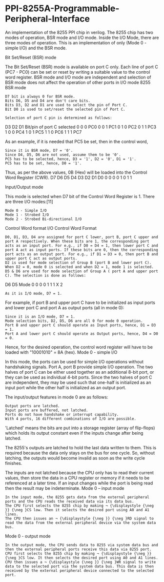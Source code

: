 # PPI-8255A-Programmable-Peripheral-Interface
An implementation of the 8255 PPI chip in verilog.
The 8255 chip has two modes of operation, BSR mode and I/O mode.
Inside the I/O Mode, there are three modes of operation. This is an implementation of only
(Mode 0 - simple I/O) and the BSR mode.

Bit Set/Reset (BSR) mode

The Bit Set/Reset (BSR) mode is available on port C only. Each line of port C (PC7 - PC0) can be set or reset by writing a suitable value to the control word register. BSR mode and I/O mode are independent and selection of BSR mode does not affect the operation of other ports in I/O mode
8255 BSR mode

    D7 bit is always 0 for BSR mode.
    Bits D6, D5 and D4 are don't care bits.
    Bits D3, D2 and D1 are used to select the pin of Port C.
    Bit D0 is used to set/reset the selected pin of Port C.
    
    Selection of port C pin is determined as follows:
D3 	D2 	D1 	Bit/pin of port C selected
0 	0 	0 	PC0
0 	0 	1 	PC1
0 	1 	0 	PC2
0 	1 	1 	PC3
1 	0 	0 	PC4
1 	0 	1 	PC5
1 	1 	0 	PC6
1 	1 	1 	PC7

As an example, if it is needed that PC5 be set, then in the control word,

    Since it is BSR mode, D7 = '0'.
    Since D4, D5, D6 are not used, assume them to be '0'.
    PC5 has to be selected, hence, D3 = '1', D2 = '0', D1 = '1'.
    PC5 has to be set, hence, D0 = '1'.

Thus, as per the above values, 0B (Hex) will be loaded into the Control Word Register (CWR).
D7 	D6 	D5 	D4 	D3 	D2 	D1 	D0
0 	0 	0 	0 	1 	0 	1 	1 

Input/Output mode

This mode is selected when D7 bit of the Control Word Register is 1. There are three I/O modes:[11]

    Mode 0 - Simple I/O
    Mode 1 - Strobed I/O
    Mode 2 - Strobed Bi-directional I/O

Control Word format
I/O Control Word Format

    D0, D1, D3, D4 are assigned for port C lower, port B, port C upper and port A respectively. When these bits are 1, the corresponding port acts as an input port. For e.g., if D0 = D4 = 1, then lower port C and port A act as input ports. If these bits are 0, then the corresponding port acts as an output port. For e.g., if D1 = D3 = 0, then port B and upper port C act as output ports.
    D2 is used for mode selection of Group B (port B and lower port C). When D2 = 0, mode 0 is selected and when D2 = 1, mode 1 is selected.
    D5 & D6 are used for mode selection of Group A ( port A and upper port C). The selection is done as follows:

D6 	D5 	Mode
0 	0 	0
0 	1 	1
1 	X 	2

    As it is I/O mode, D7 = 1.

For example, if port B and upper port C have to be initialized as input ports and lower port C and port A as output ports (all in mode 0):

    Since it is an I/O mode, D7 = 1.
    Mode selection bits, D2, D5, D6 are all 0 for mode 0 operation.
    Port B and upper port C should operate as Input ports, hence, D1 = D3 = 1.
    Port A and lower port C should operate as Output ports, hence, D4 = D0 = 0.

Hence, for the desired operation, the control word register will have to be loaded with "10001010" = 8A (hex).
Mode 0 - simple I/O

In this mode, the ports can be used for simple I/O operations without handshaking signals. Port A, port B provide simple I/O operation. The two halves of port C can be either used together as an additional 8-bit port, or they can be used as individual 4-bit ports. Since the two halves of port C are independent, they may be used such that one-half is initialized as an input port while the other half is initialized as an output port.

The input/output features in mode 0 are as follows:

    Output ports are latched.
    Input ports are buffered, not latched.
    Ports do not have handshake or interrupt capability.
    With 4 ports, 16 different combinations of I/O are possible.

'Latched' means the bits are put into a storage register (array of flip-flops) which holds its output constant even if the inputs change after being latched.

The 8255's outputs are latched to hold the last data written to them. This is required because the data only stays on the bus for one cycle. So, without latching, the outputs would become invalid as soon as the write cycle finishes.

The inputs are not latched because the CPU only has to read their current values, then store the data in a CPU register or memory if it needs to be referenced at a later time. If an input changes while the port is being read then the result may be indeterminate.
Mode 0 – input mode

    In the input mode, the 8255 gets data from the external peripheral ports and the CPU reads the received data via its data bus.
    The CPU first selects the 8255 chip by making ¬ {\displaystyle {\neg }} {\neg }CS low. Then it selects the desired port using A0 and A1 lines.
    The CPU then issues an ¬ {\displaystyle {\neg }} {\neg }RD signal to read the data from the external peripheral device via the system data bus.

Mode 0 - output mode

    In the output mode, the CPU sends data to 8255 via system data bus and then the external peripheral ports receive this data via 8255 port.
    CPU first selects the 8255 chip by making ¬ {\displaystyle {\neg }} {\neg }CS low. It then selects the desired port using A0 and A1 lines.
    CPU then issues a ¬ {\displaystyle {\neg }} {\neg }WR signal to write data to the selected port via the system data bus. This data is then received by the external peripheral device connected to the selected port.
